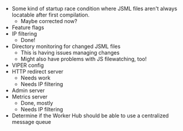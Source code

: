 
- Some kind of startup race condition where JSML files aren't always locatable after first compilation.
  - Maybe corrected now?
- Feature flags
- IP filtering
  - Done!
- Directory monitoring for changed JSML files
  - This is having issues managing changes
  - Might also have problems with JS filewatching, too!
- VIPER config
- HTTP redirect server
  - Needs work
  - Needs IP filtering
- Admin server
- Metrics server
  - Done, mostly
  - Needs IP filtering
- Determine if the Worker Hub should be able to use a centralized message queue